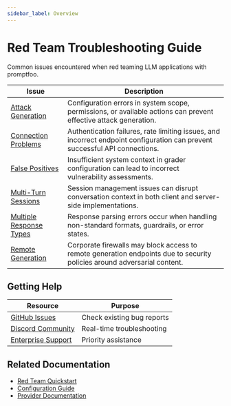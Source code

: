 ```yaml
---
sidebar_label: Overview
---
```


# Red Team Troubleshooting Guide

Common issues encountered when red teaming LLM applications with promptfoo.

| Issue                                                                             | Description                                                                                                                 |
| --------------------------------------------------------------------------------- | --------------------------------------------------------------------------------------------------------------------------- |
| [Attack Generation](/docs/red-team/troubleshooting/attack-generation)             | Configuration errors in system scope, permissions, or available actions can prevent effective attack generation.            |
| [Connection Problems](/docs/red-team/troubleshooting/connecting-to-targets)       | Authentication failures, rate limiting issues, and incorrect endpoint configuration can prevent successful API connections. |
| [False Positives](/docs/red-team/troubleshooting/false-positives)                 | Insufficient system context in grader configuration can lead to incorrect vulnerability assessments.                        |
| [Multi-Turn Sessions](/docs/red-team/troubleshooting/multi-turn-sessions)         | Session management issues can disrupt conversation context in both client and server-side implementations.                  |
| [Multiple Response Types](/docs/red-team/troubleshooting/multiple-response-types) | Response parsing errors occur when handling non-standard formats, guardrails, or error states.                              |
| [Remote Generation](/docs/red-team/troubleshooting/remote-generation)             | Corporate firewalls may block access to remote generation endpoints due to security policies around adversarial content.    |

## Getting Help

| Resource                                                       | Purpose                    |
| -------------------------------------------------------------- | -------------------------- |
| [GitHub Issues](https://github.com/promptfoo/promptfoo/issues) | Check existing bug reports |
| [Discord Community](https://discord.gg/promptfoo)              | Real-time troubleshooting  |
| [Enterprise Support](/contact/)                                | Priority assistance        |

## Related Documentation

- [Red Team Quickstart](/docs/red-team/quickstart/)
- [Configuration Guide](/docs/configuration/guide/)
- [Provider Documentation](/docs/providers/overview/)
